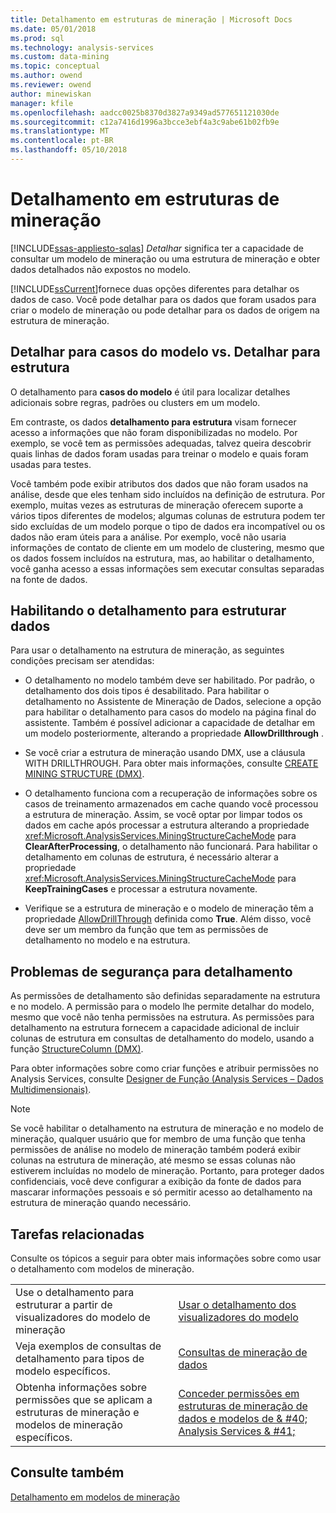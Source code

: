 ```yaml
---
title: Detalhamento em estruturas de mineração | Microsoft Docs
ms.date: 05/01/2018
ms.prod: sql
ms.technology: analysis-services
ms.custom: data-mining
ms.topic: conceptual
ms.author: owend
ms.reviewer: owend
author: minewiskan
manager: kfile
ms.openlocfilehash: aadcc0025b8370d3827a9349ad577651121030de
ms.sourcegitcommit: c12a7416d1996a3bcce3ebf4a3c9abe61b02fb9e
ms.translationtype: MT
ms.contentlocale: pt-BR
ms.lasthandoff: 05/10/2018
---
```

# <a name="drillthrough-on-mining-structures"></a>Detalhamento em estruturas de mineração
[!INCLUDE[ssas-appliesto-sqlas](../../includes/ssas-appliesto-sqlas.md)]
  *Detalhar* significa ter a capacidade de consultar um modelo de mineração ou uma estrutura de mineração e obter dados detalhados não expostos no modelo.  
  
 [!INCLUDE[ssCurrent](../../includes/sscurrent-md.md)]fornece duas opções diferentes para detalhar os dados de caso. Você pode detalhar para os dados que foram usados para criar o modelo de mineração ou pode detalhar para os dados de origem na estrutura de mineração.  
  
## <a name="drillthrough-to-model-cases-vs-drillthrough-to-structure"></a>Detalhar para casos do modelo vs. Detalhar para estrutura  
 O detalhamento para **casos do modelo** é útil para localizar detalhes adicionais sobre regras, padrões ou clusters em um modelo.  
  
 Em contraste, os dados **detalhamento para estrutura** visam fornecer acesso a informações que não foram disponibilizadas no modelo. Por exemplo, se você tem as permissões adequadas, talvez queira descobrir quais linhas de dados foram usadas para treinar o modelo e quais foram usadas para testes.  
  
 Você também pode exibir atributos dos dados que não foram usados na análise, desde que eles tenham sido incluídos na definição de estrutura. Por exemplo, muitas vezes as estruturas de mineração oferecem suporte a vários tipos diferentes de modelos; algumas colunas de estrutura podem ter sido excluídas de um modelo porque o tipo de dados era incompatível ou os dados não eram úteis para a análise. Por exemplo, você não usaria informações de contato de cliente em um modelo de clustering, mesmo que os dados fossem incluídos na estrutura, mas, ao habilitar o detalhamento, você ganha acesso a essas informações sem executar consultas separadas na fonte de dados.  
  
## <a name="enabling-drillthrough-to-structure-data"></a>Habilitando o detalhamento para estruturar dados  
 Para usar o detalhamento na estrutura de mineração, as seguintes condições precisam ser atendidas:  
  
-   O detalhamento no modelo também deve ser habilitado. Por padrão, o detalhamento dos dois tipos é desabilitado. Para habilitar o detalhamento no Assistente de Mineração de Dados, selecione a opção para habilitar o detalhamento para casos do modelo na página final do assistente. Também é possível adicionar a capacidade de detalhar em um modelo posteriormente, alterando a propriedade **AllowDrillthrough** .  
  
-   Se você criar a estrutura de mineração usando DMX, use a cláusula WITH DRILLTHROUGH. Para obter mais informações, consulte [CREATE MINING STRUCTURE &#40;DMX&#41;](../../dmx/create-mining-structure-dmx.md).  
  
-   O detalhamento funciona com a recuperação de informações sobre os casos de treinamento armazenados em cache quando você processou a estrutura de mineração. Assim, se você optar por limpar todos os dados em cache após processar a estrutura alterando a propriedade <xref:Microsoft.AnalysisServices.MiningStructureCacheMode> para **ClearAfterProcessing**, o detalhamento não funcionará. Para habilitar o detalhamento em colunas de estrutura, é necessário alterar a propriedade <xref:Microsoft.AnalysisServices.MiningStructureCacheMode> para **KeepTrainingCases** e processar a estrutura novamente.  
  
-   Verifique se a estrutura de mineração e o modelo de mineração têm a propriedade [AllowDrillThrough](../../analysis-services/scripting/properties/allowdrillthrough-element-assl.md) definida como **True**. Além disso, você deve ser um membro da função que tem as permissões de detalhamento no modelo e na estrutura.  
  
## <a name="security-issues-for-drillthrough"></a>Problemas de segurança para detalhamento  
 As permissões de detalhamento são definidas separadamente na estrutura e no modelo. A permissão para o modelo lhe permite detalhar do modelo, mesmo que você não tenha permissões na estrutura. As permissões para detalhamento na estrutura fornecem a capacidade adicional de incluir colunas de estrutura em consultas de detalhamento do modelo, usando a função [StructureColumn &#40;DMX&#41;](../../dmx/structurecolumn-dmx.md).  
  
 Para obter informações sobre como criar funções e atribuir permissões no Analysis Services, consulte [Designer de Função &#40;Analysis Services – Dados Multidimensionais&#41;](http://msdn.microsoft.com/library/e8ba42db-0565-4d68-b3ab-0c63d8d07192).  
  
> [!NOTE]  
>  Se você habilitar o detalhamento na estrutura de mineração e no modelo de mineração, qualquer usuário que for membro de uma função que tenha permissões de análise no modelo de mineração também poderá exibir colunas na estrutura de mineração, até mesmo se essas colunas não estiverem incluídas no modelo de mineração. Portanto, para proteger dados confidenciais, você deve configurar a exibição da fonte de dados para mascarar informações pessoais e só permitir acesso ao detalhamento na estrutura de mineração quando necessário.  
  
## <a name="related-tasks"></a>Tarefas relacionadas  
 Consulte os tópicos a seguir para obter mais informações sobre como usar o detalhamento com modelos de mineração.  
  
|||  
|-|-|  
|Use o detalhamento para estruturar a partir de visualizadores do modelo de mineração|[Usar o detalhamento dos visualizadores do modelo](../../analysis-services/data-mining/use-drillthrough-from-the-model-viewers.md)|  
|Veja exemplos de consultas de detalhamento para tipos de modelo específicos.|[Consultas de mineração de dados](../../analysis-services/data-mining/data-mining-queries.md)|  
|Obtenha informações sobre permissões que se aplicam a estruturas de mineração e modelos de mineração específicos.|[Conceder permissões em estruturas de mineração de dados e modelos de & #40; Analysis Services & #41;](../../analysis-services/multidimensional-models/grant-permissions-on-data-mining-structures-and-models-analysis-services.md)|  
  
## <a name="see-also"></a>Consulte também  
 [Detalhamento em modelos de mineração](../../analysis-services/data-mining/drillthrough-on-mining-models.md)  
  
  
